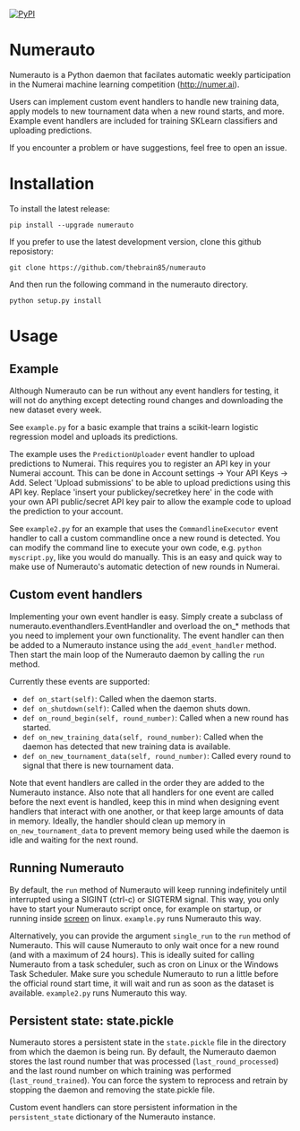 [![PyPI](https://img.shields.io/pypi/v/numerauto.svg)](https://pypi.python.org/pypi/numerauto)

# Numerauto
Numerauto is a Python daemon that facilates automatic weekly participation in
the Numerai machine learning competition (http://numer.ai).

Users can implement custom event handlers to handle new training data, apply
models to new tournament data when a new round starts, and more. Example
event handlers are included for training SKLearn classifiers and uploading
predictions.

If you encounter a problem or have suggestions, feel free to open an issue.

# Installation
To install the latest release:

`pip install --upgrade numerauto`

If you prefer to use the latest development version, clone this github reposistory:

`git clone https://github.com/thebrain85/numerauto`

And then run the following command in the numerauto directory.

`python setup.py install`


# Usage

## Example
Although Numerauto can be run without any event handlers for testing, it will
not do anything except detecting round changes and downloading the new dataset
every week.

See `example.py` for a basic example that trains a scikit-learn logistic
regression model and uploads its predictions.

The example uses the `PredictionUploader` event handler to upload predictions
to Numerai. This requires you to register an API key in your Numerai account.
This can be done in Account settings -> Your API Keys -> Add. Select
'Upload submissions' to be able to upload predictions using this API key. Replace
'insert your publickey/secretkey here' in the code with your own API public/secret
API key pair to allow the example code to upload the prediction to your account.

See `example2.py` for an example that uses the `CommandlineExecutor` event
handler to call a custom commandline once a new round is detected. You can
modify the command line to execute your own code, e.g. `python myscript.py`,
like you would do manually. This is an easy and quick way to make use of
Numerauto's automatic detection of new rounds in Numerai.

## Custom event handlers
Implementing your own event handler is easy. Simply create a subclass of
numerauto.eventhandlers.EventHandler and overload the on_* methods that you
need to implement your own functionality. The event handler can then be added
to a Numerauto instance using the `add_event_handler` method. Then start the
main loop of the Numerauto daemon by calling the `run` method.

Currently these events are supported:
- `def on_start(self)`: Called when the daemon starts.
- `def on_shutdown(self)`: Called when the daemon shuts down.
- `def on_round_begin(self, round_number)`: Called when a new round has started.
- `def on_new_training_data(self, round_number)`: Called when the daemon has detected that new training data is available.
- `def on_new_tournament_data(self, round_number)`: Called every round to signal that there is new tournament data.

Note that event handlers are called in the order they are added to the
Numerauto instance. Also note that all handlers for one event are called before
the next event is handled, keep this in mind when designing event handlers that
interact with one another, or that keep large amounts of data in memory.
Ideally, the handler should clean up memory in `on_new_tournament_data` to
prevent memory being used while the daemon is idle and waiting for the next
round.

## Running Numerauto
By default, the `run` method of Numerauto will keep running indefinitely until
interrupted using a SIGINT (ctrl-c) or SIGTERM signal. This way, you only have
to start your Numerauto script once, for example on startup, or running inside
[screen](https://www.gnu.org/software/screen/manual/screen.html) on linux.
`example.py` runs Numerauto this way.

Alternatively, you can provide the argument `single_run` to the `run` method of
Numerauto. This will cause Numerauto to only wait once for a new round (and with
a maximum of 24 hours). This is ideally suited for calling Numerauto from a
task scheduler, such as cron on Linux or the Windows Task Scheduler. Make sure
you schedule Numerauto to run a little before the official round start time,
it will wait and run as soon as the dataset is available.
`example2.py` runs Numerauto this way.

## Persistent state: state.pickle

Numerauto stores a persistent state in the `state.pickle` file in the directory
from which the daemon is being run. By default, the Numerauto daemon stores
the last round number that was processed (`last_round_processed`) and the last
round number on which training was performed (`last_round_trained`). You can
force the system to reprocess and retrain by stopping the daemon and removing
the state.pickle file.

Custom event handlers can store persistent information in the `persistent_state`
dictionary of the Numerauto instance.
